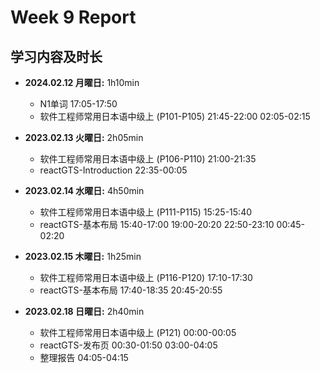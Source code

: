 # Week 9 Report

## 学习内容及时长

* **2024.02.12 月曜日:** 1h10min
  * N1单词 17:05-17:50
  * 软件工程师常用日本语中级上 (P101-P105) 21:45-22:00 02:05-02:15

* **2023.02.13 火曜日:** 2h05min
  * 软件工程师常用日本语中级上 (P106-P110) 21:00-21:35
  * reactGTS-Introduction 22:35-00:05

* **2023.02.14 水曜日:** 4h50min
  * 软件工程师常用日本语中级上 (P111-P115) 15:25-15:40
  * reactGTS-基本布局 15:40-17:00 19:00-20:20 22:50-23:10 00:45-02:20

* **2023.02.15 木曜日:** 1h25min
  * 软件工程师常用日本语中级上 (P116-P120) 17:10-17:30
  * reactGTS-基本布局 17:40-18:35 20:45-20:55 

* **2023.02.18 日曜日:** 2h40min
  * 软件工程师常用日本语中级上 (P121) 00:00-00:05
  * reactGTS-发布页 00:30-01:50 03:00-04:05
  * 整理报告 04:05-04:15